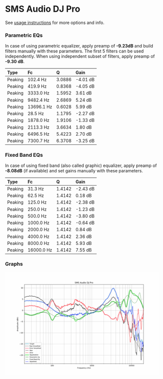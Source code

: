 # SMS Audio DJ Pro
See [usage instructions](https://github.com/jaakkopasanen/AutoEq#usage) for more options and info.

### Parametric EQs
In case of using parametric equalizer, apply preamp of **-9.23dB** and build filters manually
with these parameters. The first 5 filters can be used independently.
When using independent subset of filters, apply preamp of **-9.30 dB**.

| Type    | Fc         |      Q | Gain     |
|:--------|:-----------|:-------|:---------|
| Peaking | 102.4 Hz   | 3.0886 | -4.01 dB |
| Peaking | 419.9 Hz   | 0.8368 | -4.05 dB |
| Peaking | 3333.0 Hz  | 1.5952 | 3.61 dB  |
| Peaking | 9482.4 Hz  | 2.6869 | 5.24 dB  |
| Peaking | 13696.1 Hz | 0.6028 | 5.99 dB  |
| Peaking | 28.5 Hz    | 1.1795 | -2.27 dB |
| Peaking | 1878.0 Hz  | 1.9106 | -1.33 dB |
| Peaking | 2113.3 Hz  | 3.6634 | 1.80 dB  |
| Peaking | 6496.5 Hz  | 5.4223 | 2.70 dB  |
| Peaking | 7300.7 Hz  | 6.3708 | -3.25 dB |

### Fixed Band EQs
In case of using fixed band (also called graphic) equalizer, apply preamp of **-8.08dB**
(if available) and set gains manually with these parameters.

| Type    | Fc         |      Q | Gain     |
|:--------|:-----------|:-------|:---------|
| Peaking | 31.3 Hz    | 1.4142 | -2.43 dB |
| Peaking | 62.5 Hz    | 1.4142 | 0.18 dB  |
| Peaking | 125.0 Hz   | 1.4142 | -2.38 dB |
| Peaking | 250.0 Hz   | 1.4142 | -1.23 dB |
| Peaking | 500.0 Hz   | 1.4142 | -3.80 dB |
| Peaking | 1000.0 Hz  | 1.4142 | -0.64 dB |
| Peaking | 2000.0 Hz  | 1.4142 | 0.84 dB  |
| Peaking | 4000.0 Hz  | 1.4142 | 2.36 dB  |
| Peaking | 8000.0 Hz  | 1.4142 | 5.93 dB  |
| Peaking | 16000.0 Hz | 1.4142 | 7.55 dB  |

### Graphs
![](./SMS%20Audio%20DJ%20Pro.png)
